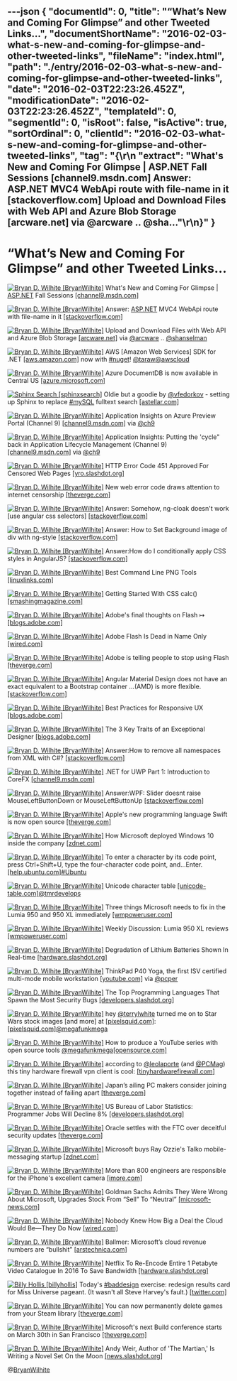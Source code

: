 ---json
{
  "documentId": 0,
  "title": "“What’s New and Coming For Glimpse” and other Tweeted Links…",
  "documentShortName": "2016-02-03-what-s-new-and-coming-for-glimpse-and-other-tweeted-links",
  "fileName": "index.html",
  "path": "./entry/2016-02-03-what-s-new-and-coming-for-glimpse-and-other-tweeted-links",
  "date": "2016-02-03T22:23:26.452Z",
  "modificationDate": "2016-02-03T22:23:26.452Z",
  "templateId": 0,
  "segmentId": 0,
  "isRoot": false,
  "isActive": true,
  "sortOrdinal": 0,
  "clientId": "2016-02-03-what-s-new-and-coming-for-glimpse-and-other-tweeted-links",
  "tag": "{\r\n  \"extract\": \"What's New and Coming For Glimpse | ASP.NET  Fall Sessions [channel9.msdn.com]  Answer: ASP.NET  MVC4 WebApi route with file-name in it [stackoverflow.com]  Upload and Download Files with Web API and Azure Blob Storage [arcware.net]  via @arcware .. @sha...\"\r\n}"
}
---

# “What’s New and Coming For Glimpse” and other Tweeted Links…

[<img alt="Bryan D. Wilhite [BryanWilhite]" src="https://songhay.blob.core.windows.net/shared-social-twitter/BryanWilhite.jpeg">](http://songhayblog.azurewebsites.net/ "Bryan D. Wilhite [BryanWilhite]") What's New and Coming For Glimpse | [ASP.NET](http://www.asp.net/) Fall Sessions [[channel9.msdn.com]](https://channel9.msdn.com/Events/ASPNET-Events/ASPNET-Fall-Sessions/Whats-New-and-Coming-For-Glimpse)

[<img alt="Bryan D. Wilhite [BryanWilhite]" src="https://songhay.blob.core.windows.net/shared-social-twitter/BryanWilhite.jpeg">](http://songhayblog.azurewebsites.net/ "Bryan D. Wilhite [BryanWilhite]") Answer: [ASP.NET](http://www.asp.net/) MVC4 WebApi route with file-name in it [[stackoverflow.com]](http://stackoverflow.com/questions/14664488/asp-net-mvc4-webapi-route-with-file-name-in-it/14664712?stw=2#14664712)

[<img alt="Bryan D. Wilhite [BryanWilhite]" src="https://songhay.blob.core.windows.net/shared-social-twitter/BryanWilhite.jpeg">](http://songhayblog.azurewebsites.net/ "Bryan D. Wilhite [BryanWilhite]") Upload and Download Files with Web API and Azure Blob Storage [[arcware.net]](http://arcware.net/upload-and-download-files-with-web-api-and-azure-blob-storage/) via [@arcware](http://twitter.com/arcware) .. [@shanselman](http://twitter.com/shanselman)

[<img alt="Bryan D. Wilhite [BryanWilhite]" src="https://songhay.blob.core.windows.net/shared-social-twitter/BryanWilhite.jpeg">](http://songhayblog.azurewebsites.net/ "Bryan D. Wilhite [BryanWilhite]") AWS [Amazon Web Services] SDK for .NET [[aws.amazon.com]](http://aws.amazon.com/sdk-for-net/) now with [#nuget](http://search.twitter.com/search?q=%23nuget)! [@taraw](http://twitter.com/taraw)[@awscloud](http://twitter.com/awscloud)

[<img alt="Bryan D. Wilhite [BryanWilhite]" src="https://songhay.blob.core.windows.net/shared-social-twitter/BryanWilhite.jpeg">](http://songhayblog.azurewebsites.net/ "Bryan D. Wilhite [BryanWilhite]") Azure DocumentDB is now available in Central US [[azure.microsoft.com]](https://azure.microsoft.com/en-us/blog/azure-documentdb-is-now-available-in-central-us/)

[<img alt="Sphinx Search [sphinxsearch]" src="https://songhay.blob.core.windows.net/shared-social-twitter/sphinxsearch.png">](http://sphinxsearch.com/ "Sphinx Search [sphinxsearch]") Oldie but a goodie by [@vfedorkov](http://twitter.com/vfedorkov) - setting up Sphinx to replace [#mySQL](http://search.twitter.com/search?q=%23mySQL) fulltext search [[astellar.com]](http://astellar.com/2011/12/replacing-mysql-full-text-search-with-sphinx/)

[<img alt="Bryan D. Wilhite [BryanWilhite]" src="https://songhay.blob.core.windows.net/shared-social-twitter/BryanWilhite.jpeg">](http://songhayblog.azurewebsites.net/ "Bryan D. Wilhite [BryanWilhite]") Application Insights on Azure Preview Portal (Channel 9) [[channel9.msdn.com]](https://channel9.msdn.com/Series/Application-Insights-on-Azure-Preview-Portal) via [@ch9](http://twitter.com/ch9)

[<img alt="Bryan D. Wilhite [BryanWilhite]" src="https://songhay.blob.core.windows.net/shared-social-twitter/BryanWilhite.jpeg">](http://songhayblog.azurewebsites.net/ "Bryan D. Wilhite [BryanWilhite]") Application Insights: Putting the 'cycle" back in Application Lifecycle Management (Channel 9) [[channel9.msdn.com]](https://channel9.msdn.com/Events/Ignite/Australia-2015/DEV323) via [@ch9](http://twitter.com/ch9)

[<img alt="Bryan D. Wilhite [BryanWilhite]" src="https://songhay.blob.core.windows.net/shared-social-twitter/BryanWilhite.jpeg">](http://songhayblog.azurewebsites.net/ "Bryan D. Wilhite [BryanWilhite]") HTTP Error Code 451 Approved For Censored Web Pages [[yro.slashdot.org]](http://yro.slashdot.org/story/15/12/21/1549258/http-error-code-451-approved-for-censored-web-pages?utm_source=feedly1.0mainlinkanon&utm_medium=feed)

[<img alt="Bryan D. Wilhite [BryanWilhite]" src="https://songhay.blob.core.windows.net/shared-social-twitter/BryanWilhite.jpeg">](http://songhayblog.azurewebsites.net/ "Bryan D. Wilhite [BryanWilhite]") New web error code draws attention to internet censorship [[theverge.com]](http://www.theverge.com/2015/12/21/10632678/http-status-code-451-censorship-tim-bray)

[<img alt="Bryan D. Wilhite [BryanWilhite]" src="https://songhay.blob.core.windows.net/shared-social-twitter/BryanWilhite.jpeg">](http://songhayblog.azurewebsites.net/ "Bryan D. Wilhite [BryanWilhite]") Answer: Somehow, ng-cloak doesn't work [use angular css selectors] [[stackoverflow.com]](http://stackoverflow.com/questions/29339293/somehow-ng-cloak-doesnt-work/29339590?stw=2#29339590)

[<img alt="Bryan D. Wilhite [BryanWilhite]" src="https://songhay.blob.core.windows.net/shared-social-twitter/BryanWilhite.jpeg">](http://songhayblog.azurewebsites.net/ "Bryan D. Wilhite [BryanWilhite]") Answer: How to Set Background image of div with ng-style [[stackoverflow.com]](http://stackoverflow.com/questions/24899699/how-to-set-background-image-of-div-with-ng-style/24902075?stw=2#24902075)

[<img alt="Bryan D. Wilhite [BryanWilhite]" src="https://songhay.blob.core.windows.net/shared-social-twitter/BryanWilhite.jpeg">](http://songhayblog.azurewebsites.net/ "Bryan D. Wilhite [BryanWilhite]") Answer:How do I conditionally apply CSS styles in AngularJS? [[stackoverflow.com]](http://stackoverflow.com/questions/13813254/how-do-i-conditionally-apply-css-styles-in-angularjs/13813255?stw=2#13813255)

[<img alt="Bryan D. Wilhite [BryanWilhite]" src="https://songhay.blob.core.windows.net/shared-social-twitter/BryanWilhite.jpeg">](http://songhayblog.azurewebsites.net/ "Bryan D. Wilhite [BryanWilhite]") Best Command Line PNG Tools [[linuxlinks.com]](http://www.linuxlinks.com/article/20151219045905117/PNGTools.html)

[<img alt="Bryan D. Wilhite [BryanWilhite]" src="https://songhay.blob.core.windows.net/shared-social-twitter/BryanWilhite.jpeg">](http://songhayblog.azurewebsites.net/ "Bryan D. Wilhite [BryanWilhite]") Getting Started With CSS calc() [[smashingmagazine.com]](https://www.smashingmagazine.com/2015/12/getting-started-css-calc-techniques/)

[<img alt="Bryan D. Wilhite [BryanWilhite]" src="https://songhay.blob.core.windows.net/shared-social-twitter/BryanWilhite.jpeg">](http://songhayblog.azurewebsites.net/ "Bryan D. Wilhite [BryanWilhite]") Adobe's final thoughts on Flash ↦ [[blogs.adobe.com]](http://blogs.adobe.com/conversations/2015/11/flash-html5-and-open-web-standards.html)

[<img alt="Bryan D. Wilhite [BryanWilhite]" src="https://songhay.blob.core.windows.net/shared-social-twitter/BryanWilhite.jpeg">](http://songhayblog.azurewebsites.net/ "Bryan D. Wilhite [BryanWilhite]") Adobe Flash Is Dead in Name Only [[wired.com]](http://www.wired.com/2015/12/adobe-flash-is-dead-in-name-only/)

[<img alt="Bryan D. Wilhite [BryanWilhite]" src="https://songhay.blob.core.windows.net/shared-social-twitter/BryanWilhite.jpeg">](http://songhayblog.azurewebsites.net/ "Bryan D. Wilhite [BryanWilhite]") Adobe is telling people to stop using Flash [[theverge.com]](http://www.theverge.com/2015/12/1/9827778/stop-using-flash)

[<img alt="Bryan D. Wilhite [BryanWilhite]" src="https://songhay.blob.core.windows.net/shared-social-twitter/BryanWilhite.jpeg">](http://songhayblog.azurewebsites.net/ "Bryan D. Wilhite [BryanWilhite]") Angular Material Design does not have an exact equivalent to a Bootstrap container …(AMD) is more flexible. [[stackoverflow.com]](https://stackoverflow.com/questions/28654623/angular-material-grid-system/28682911#28682911)

[<img alt="Bryan D. Wilhite [BryanWilhite]" src="https://songhay.blob.core.windows.net/shared-social-twitter/BryanWilhite.jpeg">](http://songhayblog.azurewebsites.net/ "Bryan D. Wilhite [BryanWilhite]") Best Practices for Responsive UX [[blogs.adobe.com]](http://blogs.adobe.com/creativecloud/best-practices-for-responsive-ux/)

[<img alt="Bryan D. Wilhite [BryanWilhite]" src="https://songhay.blob.core.windows.net/shared-social-twitter/BryanWilhite.jpeg">](http://songhayblog.azurewebsites.net/ "Bryan D. Wilhite [BryanWilhite]") The 3 Key Traits of an Exceptional Designer [[blogs.adobe.com]](http://blogs.adobe.com/creativecloud/the-3-key-traits-of-an-exceptional-designer/)

[<img alt="Bryan D. Wilhite [BryanWilhite]" src="https://songhay.blob.core.windows.net/shared-social-twitter/BryanWilhite.jpeg">](http://songhayblog.azurewebsites.net/ "Bryan D. Wilhite [BryanWilhite]") Answer:How to remove all namespaces from XML with C#? [[stackoverflow.com]](http://stackoverflow.com/questions/987135/how-to-remove-all-namespaces-from-xml-with-c/7238007?stw=2#7238007)

[<img alt="Bryan D. Wilhite [BryanWilhite]" src="https://songhay.blob.core.windows.net/shared-social-twitter/BryanWilhite.jpeg">](http://songhayblog.azurewebsites.net/ "Bryan D. Wilhite [BryanWilhite]") .NET for UWP Part 1: Introduction to CoreFX [[channel9.msdn.com]](https://channel9.msdn.com/Blogs/dotnet/NET-for-UWP-Part-1-Introduction-to-CoreFX)

[<img alt="Bryan D. Wilhite [BryanWilhite]" src="https://songhay.blob.core.windows.net/shared-social-twitter/BryanWilhite.jpeg">](http://songhayblog.azurewebsites.net/ "Bryan D. Wilhite [BryanWilhite]") Answer:WPF: Slider doesnt raise MouseLeftButtonDown or MouseLeftButtonUp [[stackoverflow.com]](http://stackoverflow.com/questions/160995/wpf-slider-doesnt-raise-mouseleftbuttondown-or-mouseleftbuttonup/161025?stw=2#161025)

[<img alt="Bryan D. Wilhite [BryanWilhite]" src="https://songhay.blob.core.windows.net/shared-social-twitter/BryanWilhite.jpeg">](http://songhayblog.azurewebsites.net/ "Bryan D. Wilhite [BryanWilhite]") Apple's new programming language Swift is now open source [[theverge.com]](http://www.theverge.com/2015/12/3/9842854/apple-swift-open-source-released)

[<img alt="Bryan D. Wilhite [BryanWilhite]" src="https://songhay.blob.core.windows.net/shared-social-twitter/BryanWilhite.jpeg">](http://songhayblog.azurewebsites.net/ "Bryan D. Wilhite [BryanWilhite]") How Microsoft deployed Windows 10 inside the company [[zdnet.com]](http://www.zdnet.com/article/how-microsoft-deployed-windows-10-inside-the-company/#ftag=RSSbaffb68)

[<img alt="Bryan D. Wilhite [BryanWilhite]" src="https://songhay.blob.core.windows.net/shared-social-twitter/BryanWilhite.jpeg">](http://songhayblog.azurewebsites.net/ "Bryan D. Wilhite [BryanWilhite]") To enter a character by its code point, press Ctrl+Shift+U, type the four-character code point, and…Enter. [[help.ubuntu.com]](https://help.ubuntu.com/stable/ubuntu-help/tips-specialchars.html)[#Ubuntu](http://search.twitter.com/search?q=%23Ubuntu)

[<img alt="Bryan D. Wilhite [BryanWilhite]" src="https://songhay.blob.core.windows.net/shared-social-twitter/BryanWilhite.jpeg">](http://songhayblog.azurewebsites.net/ "Bryan D. Wilhite [BryanWilhite]") Unicode character table [[unicode-table.com]](http://unicode-table.com/en/)[@tmrdevelops](http://twitter.com/tmrdevelops)

[<img alt="Bryan D. Wilhite [BryanWilhite]" src="https://songhay.blob.core.windows.net/shared-social-twitter/BryanWilhite.jpeg">](http://songhayblog.azurewebsites.net/ "Bryan D. Wilhite [BryanWilhite]") Three things Microsoft needs to fix in the Lumia 950 and 950 XL immediately [[wmpoweruser.com]](http://wmpoweruser.com/three-things-microsoft-needs-fix-lumia-950-950-xl-immediately/)

[<img alt="Bryan D. Wilhite [BryanWilhite]" src="https://songhay.blob.core.windows.net/shared-social-twitter/BryanWilhite.jpeg">](http://songhayblog.azurewebsites.net/ "Bryan D. Wilhite [BryanWilhite]") Weekly Discussion: Lumia 950 XL reviews [[wmpoweruser.com]](http://wmpoweruser.com/weekly-discussion-lumia-950-xl-reviews/)

[<img alt="Bryan D. Wilhite [BryanWilhite]" src="https://songhay.blob.core.windows.net/shared-social-twitter/BryanWilhite.jpeg">](http://songhayblog.azurewebsites.net/ "Bryan D. Wilhite [BryanWilhite]") Degradation of Lithium Batteries Shown In Real-time [[hardware.slashdot.org]](http://hardware.slashdot.org/story/15/12/19/2110208/degradation-of-lithium-batteries-shown-in-real-time?utm_source=feedly1.0mainlinkanon&utm_medium=feed)

[<img alt="Bryan D. Wilhite [BryanWilhite]" src="https://songhay.blob.core.windows.net/shared-social-twitter/BryanWilhite.jpeg">](http://songhayblog.azurewebsites.net/ "Bryan D. Wilhite [BryanWilhite]") ThinkPad P40 Yoga, the first ISV certified multi-mode mobile workstation [[youtube.com]](https://www.youtube.com/watch?v=I_LmPYsYakM&feature=youtu.be) via [@pcper](http://twitter.com/pcper)

[<img alt="Bryan D. Wilhite [BryanWilhite]" src="https://songhay.blob.core.windows.net/shared-social-twitter/BryanWilhite.jpeg">](http://songhayblog.azurewebsites.net/ "Bryan D. Wilhite [BryanWilhite]") The Top Programming Languages That Spawn the Most Security Bugs [[developers.slashdot.org]](http://developers.slashdot.org/story/15/12/04/1428208/the-top-programming-languages-that-spawn-the-most-security-bugs?utm_source=feedly1.0mainlinkanon&utm_medium=feed)

[<img alt="Bryan D. Wilhite [BryanWilhite]" src="https://songhay.blob.core.windows.net/shared-social-twitter/BryanWilhite.jpeg">](http://songhayblog.azurewebsites.net/ "Bryan D. Wilhite [BryanWilhite]") hey [@terrylwhite](http://twitter.com/terrylwhite) turned me on to Star Wars stock images [and more] at [[pixelsquid.com]](https://www.pixelsquid.com/): [[pixelsquid.com]](https://www.pixelsquid.com/stock-images/star-wars)[@megafunkmega](http://twitter.com/megafunkmega)

[<img alt="Bryan D. Wilhite [BryanWilhite]" src="https://songhay.blob.core.windows.net/shared-social-twitter/BryanWilhite.jpeg">](http://songhayblog.azurewebsites.net/ "Bryan D. Wilhite [BryanWilhite]") How to produce a YouTube series with open source tools [@megafunkmega](http://twitter.com/megafunkmega)[[opensource.com]](https://opensource.com/life/15/12/hello-world-program-youtube)

[<img alt="Bryan D. Wilhite [BryanWilhite]" src="https://songhay.blob.core.windows.net/shared-social-twitter/BryanWilhite.jpeg">](http://songhayblog.azurewebsites.net/ "Bryan D. Wilhite [BryanWilhite]") according to [@leolaporte](http://twitter.com/leolaporte) (and [@PCMag](http://twitter.com/PCMag)) this tiny hardware firewall vpn client is cool: [[tinyhardwarefirewall.com]](http://www.tinyhardwarefirewall.com/thfwhome-1-1)

[<img alt="Bryan D. Wilhite [BryanWilhite]" src="https://songhay.blob.core.windows.net/shared-social-twitter/BryanWilhite.jpeg">](http://songhayblog.azurewebsites.net/ "Bryan D. Wilhite [BryanWilhite]") Japan’s ailing PC makers consider joining together instead of failing apart [[theverge.com]](http://www.theverge.com/2015/12/4/9848204/toshiba-pc-business-spin-off-vaio-fujitsu)

[<img alt="Bryan D. Wilhite [BryanWilhite]" src="https://songhay.blob.core.windows.net/shared-social-twitter/BryanWilhite.jpeg">](http://songhayblog.azurewebsites.net/ "Bryan D. Wilhite [BryanWilhite]") US Bureau of Labor Statistics: Programmer Jobs Will Decline 8% [[developers.slashdot.org]](http://developers.slashdot.org/story/15/12/22/1638251/us-bureau-of-labor-statistics-programmer-jobs-will-decline-8?utm_source=feedly1.0mainlinkanon&utm_medium=feed)

[<img alt="Bryan D. Wilhite [BryanWilhite]" src="https://songhay.blob.core.windows.net/shared-social-twitter/BryanWilhite.jpeg">](http://songhayblog.azurewebsites.net/ "Bryan D. Wilhite [BryanWilhite]") Oracle settles with the FTC over deceitful security updates [[theverge.com]](http://www.theverge.com/2015/12/21/10640552/oracle-java-settle-ftc-security)

[<img alt="Bryan D. Wilhite [BryanWilhite]" src="https://songhay.blob.core.windows.net/shared-social-twitter/BryanWilhite.jpeg">](http://songhayblog.azurewebsites.net/ "Bryan D. Wilhite [BryanWilhite]") Microsoft buys Ray Ozzie's Talko mobile-messaging startup [[zdnet.com]](http://www.zdnet.com/article/microsoft-buys-ray-ozzies-talko-mobile-messaging-startup/#ftag=RSSbaffb68)

[<img alt="Bryan D. Wilhite [BryanWilhite]" src="https://songhay.blob.core.windows.net/shared-social-twitter/BryanWilhite.jpeg">](http://songhayblog.azurewebsites.net/ "Bryan D. Wilhite [BryanWilhite]") More than 800 engineers are responsible for the iPhone's excellent camera [[imore.com]](http://www.imore.com/over-800-engineers-contribute-make-iphone-camera-excellent)

[<img alt="Bryan D. Wilhite [BryanWilhite]" src="https://songhay.blob.core.windows.net/shared-social-twitter/BryanWilhite.jpeg">](http://songhayblog.azurewebsites.net/ "Bryan D. Wilhite [BryanWilhite]") Goldman Sachs Admits They Were Wrong About Microsoft, Upgrades Stock From “Sell” To “Neutral” [[microsoft-news.com]](http://microsoft-news.com/goldman-sachs-admits-they-were-wrong-about-microsoft-upgrades-stock-from-sell-to-neutral/)

[<img alt="Bryan D. Wilhite [BryanWilhite]" src="https://songhay.blob.core.windows.net/shared-social-twitter/BryanWilhite.jpeg">](http://songhayblog.azurewebsites.net/ "Bryan D. Wilhite [BryanWilhite]") Nobody Knew How Big a Deal the Cloud Would Be—They Do Now [[wired.com]](http://www.wired.com/2015/12/2015-was-the-year-the-cloud-defeated-techs-walking-dead/)

[<img alt="Bryan D. Wilhite [BryanWilhite]" src="https://songhay.blob.core.windows.net/shared-social-twitter/BryanWilhite.jpeg">](http://songhayblog.azurewebsites.net/ "Bryan D. Wilhite [BryanWilhite]") Ballmer: Microsoft’s cloud revenue numbers are “bullshit” [[arstechnica.com]](http://arstechnica.com/information-technology/2015/12/ballmer-microsofts-cloud-revenue-numbers-are-bullshit/)

[<img alt="Bryan D. Wilhite [BryanWilhite]" src="https://songhay.blob.core.windows.net/shared-social-twitter/BryanWilhite.jpeg">](http://songhayblog.azurewebsites.net/ "Bryan D. Wilhite [BryanWilhite]") Netflix To Re-Encode Entire 1 Petabyte Video Catalogue In 2016 To Save Bandwidth [[hardware.slashdot.org]](http://hardware.slashdot.org/story/15/12/15/1558242/netflix-to-re-encode-entire-1-petabyte-video-catalogue-in-2016-to-save-bandwidth?utm_source=feedly1.0mainlinkanon&utm_medium=feed)

[<img alt="Billy Hollis [billyhollis]" src="https://songhay.blob.core.windows.net/shared-social-twitter/billyhollis.jpeg">](http://billyhollis.com/ "Billy Hollis [billyhollis]") Today's [#baddesign](http://search.twitter.com/search?q=%23baddesign) exercise: redesign results card for Miss Universe pageant. (It wasn't all Steve Harvey's fault.) [[twitter.com]](https://twitter.com/billyhollis/status/679411643529502721/photo/1)

[<img alt="Bryan D. Wilhite [BryanWilhite]" src="https://songhay.blob.core.windows.net/shared-social-twitter/BryanWilhite.jpeg">](http://songhayblog.azurewebsites.net/ "Bryan D. Wilhite [BryanWilhite]") You can now permanently delete games from your Steam library [[theverge.com]](http://www.theverge.com/2015/12/4/9848930/steam-library-delete-games-permanently-how-to)

[<img alt="Bryan D. Wilhite [BryanWilhite]" src="https://songhay.blob.core.windows.net/shared-social-twitter/BryanWilhite.jpeg">](http://songhayblog.azurewebsites.net/ "Bryan D. Wilhite [BryanWilhite]") Microsoft's next Build conference starts on March 30th in San Francisco [[theverge.com]](http://www.theverge.com/2015/12/4/9849500/microsoft-build-2016-conference-date)

[<img alt="Bryan D. Wilhite [BryanWilhite]" src="https://songhay.blob.core.windows.net/shared-social-twitter/BryanWilhite.jpeg">](http://songhayblog.azurewebsites.net/ "Bryan D. Wilhite [BryanWilhite]") Andy Weir, Author of 'The Martian,' Is Writing a Novel Set On the Moon [[news.slashdot.org]](http://news.slashdot.org/story/15/12/19/2040200/andy-weir-author-of-the-martian-is-writing-a-novel-set-on-the-moon?utm_source=feedly1.0mainlinkanon&utm_medium=feed)

@[BryanWilhite](https://twitter.com/BryanWilhite)
